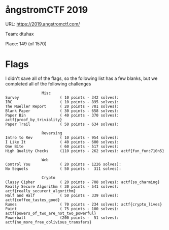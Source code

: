 # ångstromCTF 2019

URL: https://2019.angstromctf.com/

Team: dtuhax

Place: 149 (of 1570)

# Flags

I didn't save all of the flags, so the following list has a few blanks, but we completed all of the following challenges

```
                Misc
Survey                  ( 10 points - 342 solves): 
IRC                     ( 10 points - 895 solves): 
The Mueller Report      ( 20 points - 701 solves): 
Blank Paper             ( 30 points - 658 solves): 
Paper Bin               ( 40 points - 370 solves): actf{proof_by_triviality}
Paper Trail             ( 50 points - 634 solves): 

                Reversing
Intro to Rev            ( 10 points - 954 solves): 
I Like It               ( 40 points - 600 solves): 
One Bite                ( 60 points - 517 solves): 
High Quality Checks     (110 points - 262 solves): actf{fun_func710n5}

                Web
Control You             ( 20 points - 1226 solves): 
No Sequels              ( 50 points -  311 solves): 

                Crypto
Classy Cipher           ( 20 points - 708 solves): actf{so_charming}
Really Secure Algorithm ( 30 points - 541 solves): actf{really_securent_algorithm}
Half and Half           ( 50 points - 339 solves): actf{coffee_tastes_good}
Runes                   ( 70 points - 234 solves): actf{crypto_lives}
Paint                   ( 75 points - 100 solves): actf{powers_of_two_are_not_two_powerful}
Powerball               (200 points -  51 solves): actf{no_more_free_oblivious_transfers}
```
